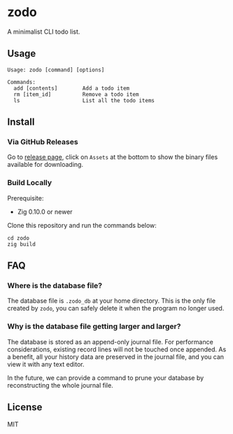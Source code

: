 # zodo

A minimalist CLI todo list.

## Usage

```
Usage: zodo [command] [options]

Commands:
  add [contents]        Add a todo item
  rm [item_id]          Remove a todo item
  ls                    List all the todo items
```

## Install

### Via GitHub Releases

Go to [release page](https://github.com/unixzii/zodo/releases), click on `Assets` at the bottom to show the binary files available for downloading.

### Build Locally

Prerequisite:

- Zig 0.10.0 or newer

Clone this repository and run the commands below:

```shell
cd zodo
zig build
```

## FAQ

### Where is the database file?

The database file is `.zodo_db` at your home directory. This is the only file created by `zodo`, you can safely delete it when the program no longer used.

### Why is the database file getting larger and larger?

The database is stored as an append-only journal file. For performance considerations, existing record lines will not be touched once appended. As a benefit, all your history data are preserved in the journal file, and you can view it with any text editor.

In the future, we can provide a command to prune your database by reconstructing the whole journal file.

## License

MIT
